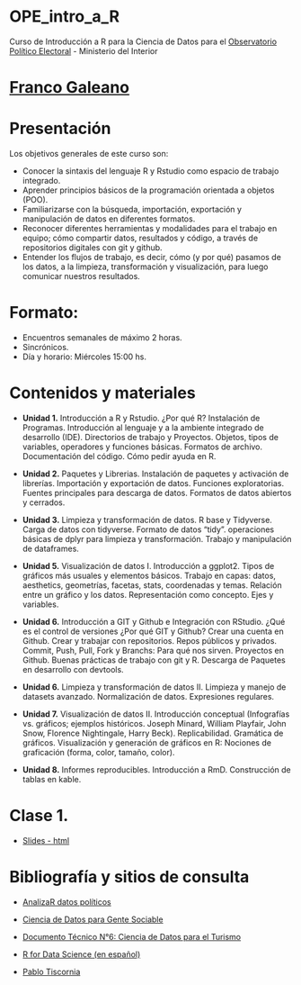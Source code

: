 # OPE_intro_a_R
Curso de Introducción a R para la Ciencia de Datos para el [Observatorio Político Electoral](https://www.argentina.gob.ar/interior/observatorioelectoral) - Ministerio del Interior

# [Franco Galeano](https://tartagalensis.netlify.app/)

# Presentación
Los objetivos generales de este curso son:
- Conocer la sintaxis del lenguaje R y Rstudio como espacio de trabajo integrado.
- Aprender principios básicos de la programación orientada a objetos (POO).
- Familiarizarse con la búsqueda, importación, exportación y manipulación de datos en diferentes formatos.
- Reconocer diferentes herramientas y modalidades para el trabajo en equipo; cómo compartir datos, resultados y código, a través de repositorios digitales con git y github.
- Entender los flujos de trabajo, es decir, cómo (y por qué) pasamos de los datos, a la limpieza, transformación y visualización, para luego comunicar nuestros resultados.

# Formato:
- Encuentros semanales de máximo 2 horas.
- Sincrónicos.
- Día y horario: Miércoles 15:00 hs.


# Contenidos y materiales

- __Unidad 1.__ Introducción a R y Rstudio. 
¿Por qué R? Instalación de Programas. Introducción al lenguaje y a la ambiente integrado de desarrollo (IDE). Directorios de trabajo y Proyectos. Objetos, tipos de variables, operadores y funciones básicas. Formatos de archivo. Documentación del código. Cómo pedir ayuda en R.

- __Unidad 2.__ Paquetes y Librerias. 
Instalación de paquetes y activación de librerías. Importación y exportación de datos. Funciones exploratorias. Fuentes principales para descarga de datos. Formatos de datos abiertos y cerrados.

- __Unidad 3.__ Limpieza y transformación de datos. 
R base y Tidyverse. Carga de datos con tidyverse. Formato de datos “tidy”. operaciones básicas de dplyr para limpieza y transformación. Trabajo y manipulación de
dataframes.

- __Unidad 5.__ Visualización de datos I. 
Introducción a ggplot2. Tipos de gráficos más usuales y elementos básicos. Trabajo en capas: datos, aesthetics, geometrías, facetas, stats, coordenadas y temas. Relación entre un gráfico y los datos. Representación como concepto. Ejes y variables.

- __Unidad 6.__ Introducción a GIT y Github e Integración con RStudio. 
¿Qué es el control de versiones ¿Por qué GIT y Github? Crear una cuenta en Github. Crear y trabajar con repositorios. Repos públicos y privados. Commit, Push, Pull, Fork y Branchs: Para qué nos sirven. Proyectos en Github. Buenas prácticas de trabajo con git y R. Descarga de Paquetes en desarrollo con devtools.

- __Unidad 6.__ Limpieza y transformación de datos II. 
Limpieza y manejo de datasets avanzado. Normalización de datos. Expresiones regulares.

- __Unidad 7.__ Visualización de datos II. 
Introducción conceptual (Infografías vs. gráficos; ejemplos históricos. Joseph Minard, William Playfair, John Snow, Florence Nightingale, Harry Beck). Replicabilidad. Gramática de gráficos. Visualización y generación de gráficos en R: Nociones de graficación (forma, color, tamaño, color).

- __Unidad 8.__ Informes reproducibles. 
Introducción a RmD. Construcción de tablas en kable. 


# Clase 1. 
- [Slides - html](clase_1/clase_1_presentacion.html)


# Bibliografía y sitios de consulta

- [AnalizaR datos políticos](https://arcruz0.github.io/libroadp/)

- [Ciencia de Datos para Gente Sociable](https://bitsandbricks.github.io/ciencia_de_datos_gente_sociable/)

- [Documento Técnico N°6: Ciencia de Datos para el Turismo](https://dnme-minturdep.github.io/DT6_ciencia_de_datos_turismo/index.html#documento-t%C3%A9cnico-n%C2%BA6---resumen)

- [R for Data Science (en español)](https://es.r4ds.hadley.nz/)

- [Pablo Tiscornia](https://pablotis.github.io/intro_r/a_diapositivas/01a_r_intro_presentacion.html#52)




